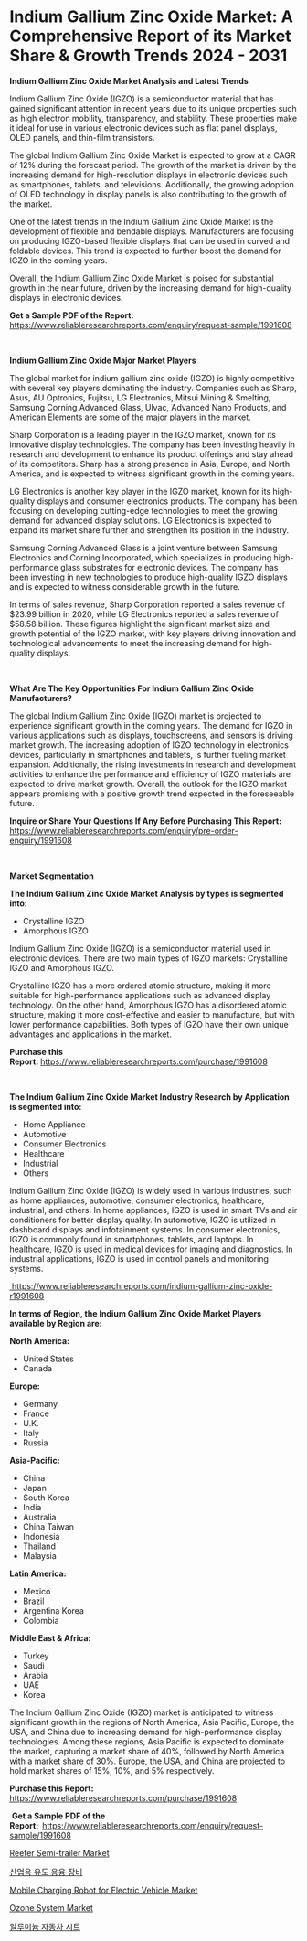 <p><h1>Indium Gallium Zinc Oxide Market: A Comprehensive Report of its Market Share & Growth Trends 2024 - 2031</h1></p><p><strong>Indium Gallium Zinc Oxide Market Analysis and Latest Trends</strong></p>
<p><p>Indium Gallium Zinc Oxide (IGZO) is a semiconductor material that has gained significant attention in recent years due to its unique properties such as high electron mobility, transparency, and stability. These properties make it ideal for use in various electronic devices such as flat panel displays, OLED panels, and thin-film transistors.</p><p>The global Indium Gallium Zinc Oxide Market is expected to grow at a CAGR of 12% during the forecast period. The growth of the market is driven by the increasing demand for high-resolution displays in electronic devices such as smartphones, tablets, and televisions. Additionally, the growing adoption of OLED technology in display panels is also contributing to the growth of the market.</p><p>One of the latest trends in the Indium Gallium Zinc Oxide Market is the development of flexible and bendable displays. Manufacturers are focusing on producing IGZO-based flexible displays that can be used in curved and foldable devices. This trend is expected to further boost the demand for IGZO in the coming years.</p><p>Overall, the Indium Gallium Zinc Oxide Market is poised for substantial growth in the near future, driven by the increasing demand for high-quality displays in electronic devices.</p></p>
<p><strong>Get a Sample PDF of the Report:&nbsp;</strong> <a href="https://www.reliableresearchreports.com/enquiry/request-sample/1991608">https://www.reliableresearchreports.com/enquiry/request-sample/1991608</a></p>
<p>&nbsp;</p>
<p><strong>Indium Gallium Zinc Oxide Major Market Players</strong></p>
<p><p>The global market for indium gallium zinc oxide (IGZO) is highly competitive with several key players dominating the industry. Companies such as Sharp, Asus, AU Optronics, Fujitsu, LG Electronics, Mitsui Mining & Smelting, Samsung Corning Advanced Glass, Ulvac, Advanced Nano Products, and American Elements are some of the major players in the market.</p><p>Sharp Corporation is a leading player in the IGZO market, known for its innovative display technologies. The company has been investing heavily in research and development to enhance its product offerings and stay ahead of its competitors. Sharp has a strong presence in Asia, Europe, and North America, and is expected to witness significant growth in the coming years.</p><p>LG Electronics is another key player in the IGZO market, known for its high-quality displays and consumer electronics products. The company has been focusing on developing cutting-edge technologies to meet the growing demand for advanced display solutions. LG Electronics is expected to expand its market share further and strengthen its position in the industry.</p><p>Samsung Corning Advanced Glass is a joint venture between Samsung Electronics and Corning Incorporated, which specializes in producing high-performance glass substrates for electronic devices. The company has been investing in new technologies to produce high-quality IGZO displays and is expected to witness considerable growth in the future.</p><p>In terms of sales revenue, Sharp Corporation reported a sales revenue of $23.99 billion in 2020, while LG Electronics reported a sales revenue of $58.58 billion. These figures highlight the significant market size and growth potential of the IGZO market, with key players driving innovation and technological advancements to meet the increasing demand for high-quality displays.</p></p>
<p>&nbsp;</p>
<p><strong>What Are The Key Opportunities For Indium Gallium Zinc Oxide Manufacturers?</strong></p>
<p><p>The global Indium Gallium Zinc Oxide (IGZO) market is projected to experience significant growth in the coming years. The demand for IGZO in various applications such as displays, touchscreens, and sensors is driving market growth. The increasing adoption of IGZO technology in electronics devices, particularly in smartphones and tablets, is further fueling market expansion. Additionally, the rising investments in research and development activities to enhance the performance and efficiency of IGZO materials are expected to drive market growth. Overall, the outlook for the IGZO market appears promising with a positive growth trend expected in the foreseeable future.</p></p>
<p><strong>Inquire or Share Your Questions If Any Before Purchasing This Report:</strong> <a href="https://www.reliableresearchreports.com/enquiry/pre-order-enquiry/1991608">https://www.reliableresearchreports.com/enquiry/pre-order-enquiry/1991608</a></p>
<p>&nbsp;</p>
<p><strong>Market Segmentation</strong></p>
<p><strong>The Indium Gallium Zinc Oxide Market Analysis by types is segmented into:</strong></p>
<p><ul><li>Crystalline IGZO</li><li>Amorphous IGZO</li></ul></p>
<p><p>Indium Gallium Zinc Oxide (IGZO) is a semiconductor material used in electronic devices. There are two main types of IGZO markets: Crystalline IGZO and Amorphous IGZO. </p><p>Crystalline IGZO has a more ordered atomic structure, making it more suitable for high-performance applications such as advanced display technology. On the other hand, Amorphous IGZO has a disordered atomic structure, making it more cost-effective and easier to manufacture, but with lower performance capabilities. Both types of IGZO have their own unique advantages and applications in the market.</p></p>
<p><strong>Purchase this Report:&nbsp;</strong><a href="https://www.reliableresearchreports.com/purchase/1991608">https://www.reliableresearchreports.com/purchase/1991608</a></p>
<p>&nbsp;</p>
<p><strong>The Indium Gallium Zinc Oxide Market Industry Research by Application is segmented into:</strong></p>
<p><ul><li>Home Appliance</li><li>Automotive</li><li>Consumer Electronics</li><li>Healthcare</li><li>Industrial</li><li>Others</li></ul></p>
<p><p>Indium Gallium Zinc Oxide (IGZO) is widely used in various industries, such as home appliances, automotive, consumer electronics, healthcare, industrial, and others. In home appliances, IGZO is used in smart TVs and air conditioners for better display quality. In automotive, IGZO is utilized in dashboard displays and infotainment systems. In consumer electronics, IGZO is commonly found in smartphones, tablets, and laptops. In healthcare, IGZO is used in medical devices for imaging and diagnostics. In industrial applications, IGZO is used in control panels and monitoring systems.</p></p>
<p><a href="https://www.reliableresearchreports.com/indium-gallium-zinc-oxide-r1991608">&nbsp;https://www.reliableresearchreports.com/indium-gallium-zinc-oxide-r1991608</a></p>
<p><strong>In terms of Region, the Indium Gallium Zinc Oxide Market Players available by Region are:</strong></p>
<p>
    <p> <strong> North America: </strong>
        <ul>
            <li>United States</li>
            <li>Canada</li>
        </ul>
        </p> 
    <p> <strong> Europe: </strong>
        <ul>
            <li>Germany</li>
            <li>France</li>
            <li>U.K.</li>
            <li>Italy</li>
            <li>Russia</li>
        </ul>
        </p> 
    <p> <strong> Asia-Pacific: </strong>
        <ul>
            <li>China</li>
            <li>Japan</li>
            <li>South Korea</li>
            <li>India</li>
            <li>Australia</li>
            <li>China Taiwan</li>
            <li>Indonesia</li>
            <li>Thailand</li>
            <li>Malaysia</li>
        </ul>
        </p> 
    <p> <strong> Latin America: </strong>
        <ul>
            <li>Mexico</li>
            <li>Brazil</li>
            <li>Argentina Korea</li>
            <li>Colombia</li>
        </ul>
        </p> 
    <p> <strong> Middle East & Africa: </strong>
        <ul>
            <li>Turkey</li>
            <li>Saudi</li>
            <li>Arabia</li>
            <li>UAE</li>
            <li>Korea</li>
        </ul>
    </p>
    </p>
<p><p>The Indium Gallium Zinc Oxide (IGZO) market is anticipated to witness significant growth in the regions of North America, Asia Pacific, Europe, the USA, and China due to increasing demand for high-performance display technologies. Among these regions, Asia Pacific is expected to dominate the market, capturing a market share of 40%, followed by North America with a market share of 30%. Europe, the USA, and China are projected to hold market shares of 15%, 10%, and 5% respectively.</p></p>
<p><strong>Purchase this Report: </strong><a href="https://www.reliableresearchreports.com/purchase/1991608">https://www.reliableresearchreports.com/purchase/1991608</a></p>
<p>&nbsp;<strong>Get a Sample PDF of the Report:&nbsp;&nbsp;</strong><a href="https://www.reliableresearchreports.com/enquiry/request-sample/1991608">https://www.reliableresearchreports.com/enquiry/request-sample/1991608</a></p>
<p><strong></strong></p>
<p><p><a href="https://github.com/sajonf007/Market-Research-Report-List-1/blob/main/reefer-semi-trailer-market.md">Reefer Semi-trailer Market</a></p><p><a href="https://github.com/TrevorKruvalis5678/Market-Research-Report-List-2/blob/main/2421225118220.md">산업용 유도 용융 장비</a></p><p><a href="https://github.com/qdaxyrhp12/Market-Research-Report-List-1/blob/main/mobile-charging-robot-for-electric-vehicle-market.md">Mobile Charging Robot for Electric Vehicle Market</a></p><p><a href="https://issuu.com/reportprime-2/docs/ozone-system-market-size-2030.pptx">Ozone System Market</a></p><p><a href="https://github.com/joannescott9078/Market-Research-Report-List-1/blob/main/6863764118221.md">알루미늄 자동차 시트</a></p></p>